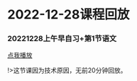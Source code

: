 # 2022-12-28课程回放

### 20221228上午早自习+第1节语文

[点我播放](https://wangke-yeenjie.oss-cn-hangzhou.aliyuncs.com/20221228/20221228%E4%B8%8A%E5%8D%88%E6%97%A9%E8%87%AA%E4%B9%A0%2B%E7%AC%AC1%E8%8A%82%E8%AF%AD%E6%96%87%EF%BC%88%E6%97%A0%E5%89%8D20%E5%88%86%E9%92%9F%EF%BC%89.mp4)

!>这节课因为技术原因，无前20分钟回放。